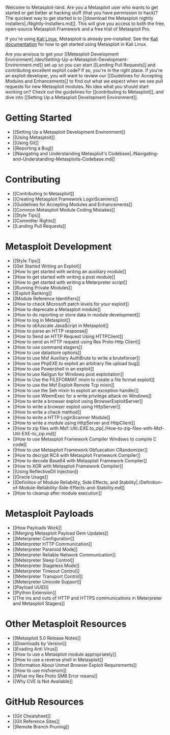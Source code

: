 Welcome to Metasploit-land. Are you a Metasploit user who wants to get started or get better at hacking stuff (that you have permission to hack)? The quickest way to get started is to [[download the Metasploit nightly installers|./Nightly-Installers.md]]. This will give you access to both the free, open-source Metasploit Framework and a free trial of Metasploit Pro.

If you're using [Kali Linux](https://kali.org/), Metasploit is already pre-installed. See the [Kali documentation](https://kali.org/docs/tools/starting-metasploit-framework-in-kali/) for how to get started using Metasploit in Kali Linux.

Are you anxious to get your [[Metasploit Development Environment|./dev/Setting-Up-a-Metasploit-Development-Environment.md]] set up so you can start [[Landing Pull Requests]] and contributing excellent exploit code? If so, you're in the right place. If you're an exploit developer, you will want to review our [[Guidelines for Accepting Modules and Enhancements]] to find out what we expect when we see pull requests for new Metasploit modules. No idea what you should start working on? Check out the guidelines for [[contributing to Metasploit]], and dive into [[Setting Up a Metasploit Development Environment]].

# Getting Started #

- [[Setting Up a Metasploit Development Environment]]
- [[Using Metasploit]]
- [[Using Git]]
- [[Reporting a Bug]]
- [[Navigating and Understanding Metasploit's Codebase|./Navigating-and-Understanding-Metasploits-Codebase.md]]

# Contributing

- [[Contributing to Metasploit]]
- [[Creating Metasploit Framework LoginScanners]]
- [[Guidelines for Accepting Modules and Enhancements]]
- [[Common Metasploit Module Coding Mistakes]]
- [[Style Tips]]
- [[Committer Rights]]
- [[Landing Pull Requests]]

# Metasploit Development #

- [[Style Tips]]
- [[Get Started Writing an Exploit]]
- [[How to get started with writing an auxiliary module]]
- [[How to get started with writing a post module]]
- [[How to get started with writing a Meterpreter script]]
- [[Running Private Modules]]
- [[Exploit Ranking]]
- [[Module Reference Identifiers]]
- [[How to check Microsoft patch levels for your exploit]]
- [[How to deprecate a Metasploit module]]
- [[How to do reporting or store data in module development]]
- [[How to log in Metasploit]]
- [[How to obfuscate JavaScript in Metasploit]]
- [[How to parse an HTTP response]]
- [[How to Send an HTTP Request Using HTTPClient]]
- [[How to send an HTTP request using Rex Proto Http Client]]
- [[How to use command stagers]]
- [[How to use datastore options]]
- [[How to use Msf Auxiliary AuthBrute to write a bruteforcer]]
- [[How to use PhpEXE to exploit an arbitrary file upload bug]]
- [[How to use Powershell in an exploit]]
- [[How to use Railgun for Windows post exploitation]]
- [[How to Use the FILEFORMAT mixin to create a file format exploit]]
- [[How to use the Msf Exploit Remote Tcp mixin]]
- [[How to use the Seh mixin to exploit an exception handler]]
- [[How to use WbemExec for a write privilege attack on Windows]]
- [[How to write a browser exploit using BrowserExploitServer]]
- [[How to write a browser exploit using HttpServer]]
- [[How to write a check method]]
- [[How to write a HTTP LoginScanner Module]]
- [[How to write a module using HttpServer and HttpClient]]
- [[How to zip files with Msf::Util::EXE.to_zip|./How-to-zip-files-with-Msf-Util-EXE-to_zip.md]]
- [[How to use Metasploit Framework Compiler Windows to compile C code]]
- [[How to use Metasploit Framework Obfuscation CRandomizer]]
- [[How to decrypt RC4 with Metasploit Framework Compiler]]
- [[How to decode Base64 with Metasploit Framework Compiler]]
- [[How to XOR with Metasploit Framework Compiler]]
- [[Using ReflectiveDll Injection]]
- [[Oracle Usage]]
- [[Definition of Module Reliability, Side Effects, and Stability|./Definition-of-Module-Reliability-Side-Effects-and-Stability.md]]
- [[How to cleanup after module execution]]

# Metasploit Payloads #

- [[How Payloads Work]]
- [[Merging Metasploit Payload Gem Updates]]
- [[Meterpreter Configuration]]
- [[Meterpreter HTTP Communication]]
- [[Meterpreter Paranoid Mode]]
- [[Meterpreter Reliable Network Communication]]
- [[Meterpreter Sleep Control]]
- [[Meterpreter Stageless Mode]]
- [[Meterpreter Timeout Control]]
- [[Meterpreter Transport Control]]
- [[Meterpreter Unicode Support]]
- [[Payload UUID]]
- [[Python Extension]]
- [[The ins and outs of HTTP and HTTPS communications in Meterpreter and Metasploit Stagers]]


# Other Metasploit Resources #

- [[Metasploit 5.0 Release Notes]]
- [[Downloads by Version]]
- [[Evading Anti Virus]]
- [[How to use a Metasploit module appropriately]]
- [[How to use a reverse shell in Metasploit]]
- [[Information About Unmet Browser Exploit Requirements]]
- [[How to use msfvenom]]
- [[What my Rex Proto SMB Error means]]
- [[Why CVE Is Not Available]]

# GitHub Resources #

- [[Git Cheatsheet]]
- [[Git Reference Sites]]
- [[Remote Branch Pruning]]

